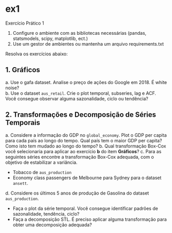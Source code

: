 # ex1
Exercício Prático 1

1. Configure o ambiente com as bibliotecas necessárias (pandas, statsmodels, scipy, matplotlib, ect.) 
2. Use um gestor de ambientes ou mantenha um arquivo requirements.txt

Resolva os exercícios abaixo:

## 1. Gráficos

a. Use o gafa dataset. Analise o preço de ações do Google em 2018. É white noise?<br>
b. Use o dataset `aus_retail`. Crie o plot temporal, subseries, lag e ACF. Você consegue observar alguma sazonalidade, ciclo ou tendência?

## 2. Transformações e Decomposição de Séries Temporais
a. Considere a informação do GDP no `global_economy`. Plot o GDP per capita para cada país ao longo do tempo. Qual país tem o maior GDP per capita? Como isto tem mudado ao longo do tempo?
b. Qual transformação Box-Cox você selecionaria para aplicar ao exercício **b** do item **Gráficos**?
c. Para as seguintes séries encontre a transformação Box-Cox adequada, com o objetivo de estabilizar a variância.
  - Tobacco de `aus_production`
  - Economy class passengers de Melbourne para Sydney para o dataset `ansett`.

d. Considere os últimos 5 anos de produção de Gasolina do dataset `aus_production`.
- Faça o plot da série temporal. Você consegue identificar padrões de sazonalidade, tendência, ciclo?
- Faça a decomposição STL. É preciso aplicar alguma transformação para obter uma decomposição adequada?

